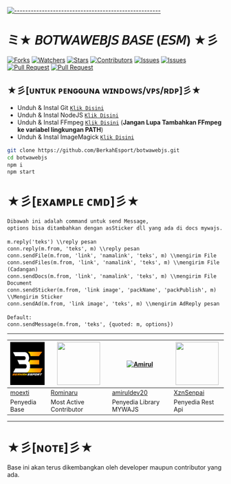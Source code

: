 [![-----------------------------------------------------](https://raw.githubusercontent.com/andreasbm/readme/master/assets/lines/colored.png)](#table-of-contents)
# ミ★ 𝘉𝘖𝘛𝘞𝘈𝘞𝘌𝘉𝘑𝘚 𝘉𝘈𝘚𝘌 (𝘌𝘚𝘔) ★彡

<a href="https://github.com/BerkahEsport/botwawebjs/network/members"><img title="Forks" src="https://img.shields.io/github/forks/BerkahEsport/botwawebjs?label=Forks&color=blue&style=flat-square"></a>
<a href="https://github.com/BerkahEsport/botwawebjs/watchers"><img title="Watchers" src="https://img.shields.io/github/watchers/BerkahEsport/botwawebjs?label=Watchers&color=green&style=flat-square"></a>
<a href="https://github.com/BerkahEsport/botwawebjs/stargazers"><img title="Stars" src="https://img.shields.io/github/stars/BerkahEsport/botwawebjs?label=Stars&color=yellow&style=flat-square"></a>
<a href="https://github.com/BerkahEsport/botwawebjs/graphs/contributors"><img title="Contributors" src="https://img.shields.io/github/contributors/BerkahEsport/botwawebjs?label=Contributors&color=blue&style=flat-square"></a>
<a href="https://github.com/BerkahEsport/botwawebjs/issues"><img title="Issues" src="https://img.shields.io/github/issues/BerkahEsport/botwawebjs?label=Issues&color=success&style=flat-square"></a>
<a href="https://github.com/BerkahEsport/botwawebjs/issues?q=is%3Aissue+is%3Aclosed"><img title="Issues" src="https://img.shields.io/github/issues-closed/BerkahEsport/botwawebjs?label=Issues&color=red&style=flat-square"></a>
<a href="https://github.com/BerkahEsport/botwawebjs/pulls"><img title="Pull Request" src="https://img.shields.io/github/issues-pr/BerkahEsport/botwawebjs?label=PullRequest&color=success&style=flat-square"></a>
<a href="https://github.com/BerkahEsport/botwawebjs/pulls?q=is%3Apr+is%3Aclosed"><img title="Pull Request" src="https://img.shields.io/github/issues-pr-closed/BerkahEsport/botwawebjs?label=PullRequest&color=red&style=flat-square"></a>


## ★彡[ᴜɴᴛᴜᴋ ᴘᴇɴɢɢᴜɴᴀ ᴡɪɴᴅᴏᴡꜱ/ᴠᴘꜱ/ʀᴅᴘ]彡★

* Unduh & Instal Git [`Klik Disini`](https://git-scm.com/downloads)
* Unduh & Instal NodeJS [`Klik Disini`](https://nodejs.org/en/download)
* Unduh & Instal FFmpeg [`Klik Disini`](https://ffmpeg.org/download.html) (**Jangan Lupa Tambahkan FFmpeg ke variabel lingkungan PATH**)
* Unduh & Instal ImageMagick [`Klik Disini`](https://imagemagick.org/script/download.php)

```bash
git clone https://github.com/BerkahEsport/botwawebjs.git
cd botwawebjs 
npm i
npm start
```

# ★彡[ᴇxᴀᴍᴘʟᴇ ᴄᴍᴅ]彡★
```
Dibawah ini adalah command untuk send Message,
options bisa ditambahkan dengan asSticker dll yang ada di docs mywajs.

m.reply('teks') \\reply pesan
conn.reply(m.from, 'teks', m) \\reply pesan
conn.sendFile(m.from, 'link', 'namalink', 'teks', m) \\mengirim File
conn.sendFiles(m.from, 'link', 'namalink', 'teks', m) \\mengirim File (Cadangan)
conn.sendDocs(m.from, 'link', 'namalink', 'teks', m) \\mengirim File Document
conn.sendSticker(m.from, 'link image', 'packName', 'packPublish', m) \\Mengirim Sticker
conn.sendAd(m.from, 'link image', 'teks', m) \\mengirim AdReply pesan

Default:
conn.sendMessage(m.from, 'teks', {quoted: m, options})

```

---------

<a href="https://github.com/BerkahEsport"><img src="https://raw.githubusercontent.com/BerkahEsport/api-be/main/tmp/gmbr/logo2.png" width="100" height="100"></a> | <a href="https://github.com/Leuthra"><img src="https://github.com/Leuthra.png" width="100" height="100"></a> | [![Amirul](https://github.com/amiruldev20.png?size=100)](https://github.com/amiruldev20) | <a href="https://xzn.wtf/"><img src="https://xzn.wtf/img/user.jpg" width="100" height="100"></a> 
----|----|----|-----
[moexti](https://github.com/BerkahEsport) | [Rominaru](https://github.com/Leuthra) | [amiruldev20](https://github.com/amiruldev20) | [XznSenpai](https://xzn.wtf/)
Penyedia Base | Most Active Contributor | Penyedia Library MYWAJS | Penyedia Rest Api

----------
# ★彡[ɴᴏᴛᴇ]彡★
Base ini akan terus dikembangkan oleh developer maupun contributor yang ada.
